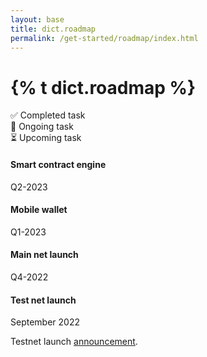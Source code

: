 ```yaml
---
layout: base
title: dict.roadmap
permalink: /get-started/roadmap/index.html
---
```


<h1>{% t dict.roadmap %}</h1>

<div class="row">
  <div class="h5 col-lg-4">✅ Completed task</div>
  <div class="h5 col-lg-4">🚧 Ongoing task</div>
  <div class="h5 col-lg-4">⏳ Upcoming task</div>
</div>

<section>
  <div class="py-5">
    <div class="timeline">
      <div class="timeline-card upcoming right">
        <div class="card">
          <div class="card-body p-4">
            <h4>Smart contract engine</h4>
            <div class="card-subtitle mb-4 text-muted">Q2-2023</div>
          </div>
        </div>
      </div>
      <div class="timeline-card upcoming left">
        <div class="card">
          <div class="card-body p-4">
            <h4>Mobile wallet</h4>
            <div class="card-subtitle mb-4 text-muted">Q1-2023</div>
          </div>
        </div>
      </div>
      <div class="timeline-card ongoing right">
        <div class="card">
          <div class="card-body p-4">
            <h4>Main net launch</h4>
            <div class="card-subtitle mb-4 text-muted">Q4-2022</div>
          </div>
        </div>
      </div>
      <div class="timeline-card completed left">
        <div class="card">
          <div class="card-body p-4">
            <h4>Test net launch</h4>
            <div class="card-subtitle mb-4 text-muted">September 2022</div>
            <p class="card-text">Testnet launch <a href="https://pactus.org/2022/09/18/announcement-testnet.html">announcement</a>.</p>
          </div>
        </div>
      </div>
    </div>
  </div>
</section>
